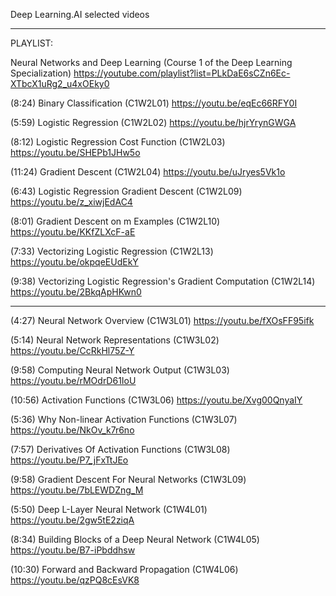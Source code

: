 

Deep Learning.AI selected videos

----

PLAYLIST:

Neural Networks and Deep Learning (Course 1 of the Deep Learning Specialization) https://youtube.com/playlist?list=PLkDaE6sCZn6Ec-XTbcX1uRg2_u4xOEky0



(8:24) Binary Classification (C1W2L01) https://youtu.be/eqEc66RFY0I

(5:59) Logistic Regression (C1W2L02) https://youtu.be/hjrYrynGWGA

(8:12) Logistic Regression Cost Function (C1W2L03) https://youtu.be/SHEPb1JHw5o

(11:24) Gradient Descent (C1W2L04) https://youtu.be/uJryes5Vk1o

(6:43) Logistic Regression Gradient Descent (C1W2L09) https://youtu.be/z_xiwjEdAC4

(8:01) Gradient Descent on m Examples (C1W2L10) https://youtu.be/KKfZLXcF-aE

(7:33) Vectorizing Logistic Regression (C1W2L13) https://youtu.be/okpqeEUdEkY

(9:38) Vectorizing Logistic Regression's Gradient Computation (C1W2L14) https://youtu.be/2BkqApHKwn0

----

(4:27) Neural Network Overview (C1W3L01) https://youtu.be/fXOsFF95ifk

(5:14) Neural Network Representations (C1W3L02) https://youtu.be/CcRkHl75Z-Y

(9:58) Computing Neural Network Output (C1W3L03) https://youtu.be/rMOdrD61IoU

(10:56) Activation Functions (C1W3L06) https://youtu.be/Xvg00QnyaIY

(5:36) Why Non-linear Activation Functions (C1W3L07) https://youtu.be/NkOv_k7r6no

(7:57) Derivatives Of Activation Functions (C1W3L08) https://youtu.be/P7_jFxTtJEo

(9:58) Gradient Descent For Neural Networks (C1W3L09) https://youtu.be/7bLEWDZng_M

(5:50) Deep L-Layer Neural Network (C1W4L01) https://youtu.be/2gw5tE2ziqA

(8:34) Building Blocks of a Deep Neural Network (C1W4L05) https://youtu.be/B7-iPbddhsw

(10:30) Forward and Backward Propagation (C1W4L06) https://youtu.be/qzPQ8cEsVK8





